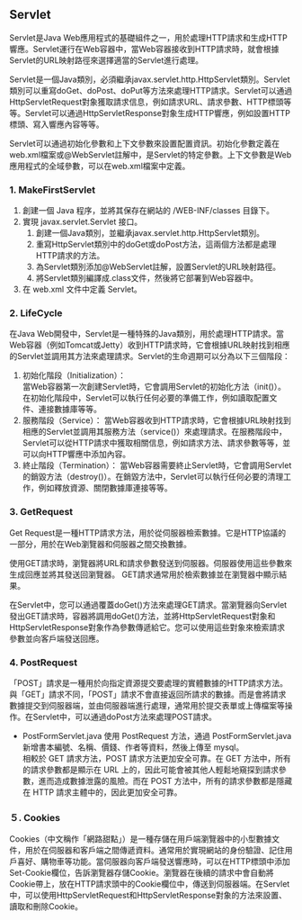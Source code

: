 ## Servlet

Servlet是Java Web應用程式的基礎組件之一，用於處理HTTP請求和生成HTTP響應。Servlet運行在Web容器中，當Web容器接收到HTTP請求時，就會根據Servlet的URL映射路徑來選擇適當的Servlet進行處理。   
     
Servlet是一個Java類別，必須繼承javax.servlet.http.HttpServlet類別。Servlet類別可以重寫doGet、doPost、doPut等方法來處理HTTP請求。Servlet可以通過HttpServletRequest對象獲取請求信息，例如請求URL、請求參數、HTTP標頭等等。Servlet可以通過HttpServletResponse對象生成HTTP響應，例如設置HTTP標頭、寫入響應內容等等。   

Servlet可以通過初始化參數和上下文參數來設置配置資訊。初始化參數定義在web.xml檔案或@WebServlet註解中，是Servlet的特定參數。上下文參數是Web應用程式的全域參數，可以在web.xml檔案中定義。   

### 1. MakeFirstServlet

1. 創建一個 Java 程序，並將其保存在網站的 /WEB-INF/classes 目錄下。
2. 實現 javax.servlet.Servlet 接口。
    1. 創建一個Java類別，並繼承javax.servlet.http.HttpServlet類別。
    2. 重寫HttpServlet類別中的doGet或doPost方法，這兩個方法都是處理HTTP請求的方法。
    3. 為Servlet類別添加@WebServlet註解，設置Servlet的URL映射路徑。
    4. 將Servlet類別編譯成.class文件，然後將它部署到Web容器中。
3. 在 web.xml 文件中定義 Servlet。

### 2. LifeCycle

在Java Web開發中，Servlet是一種特殊的Java類別，用於處理HTTP請求。當Web容器（例如Tomcat或Jetty）收到HTTP請求時，它會根據URL映射找到相應的Servlet並調用其方法來處理請求。Servlet的生命週期可以分為以下三個階段：
1. 初始化階段（Initialization）：  
    當Web容器第一次創建Servlet時，它會調用Servlet的初始化方法（init()）。在初始化階段中，Servlet可以執行任何必要的準備工作，例如讀取配置文件、連接數據庫等等。
2. 服務階段（Service）：
    當Web容器收到HTTP請求時，它會根據URL映射找到相應的Servlet並調用其服務方法（service()）來處理請求。在服務階段中，Servlet可以從HTTP請求中獲取相關信息，例如請求方法、請求參數等等，並可以向HTTP響應中添加內容。
3. 終止階段（Termination）：
    當Web容器需要終止Servlet時，它會調用Servlet的銷毀方法（destroy()）。在銷毀方法中，Servlet可以執行任何必要的清理工作，例如釋放資源、關閉數據庫連接等等。

### 3. GetRequest

Get Request是一種HTTP請求方法，用於從伺服器檢索數據。它是HTTP協議的一部分，用於在Web瀏覽器和伺服器之間交換數據。

使用GET請求時，瀏覽器將URL和請求參數發送到伺服器。伺服器使用這些參數來生成回應並將其發送回瀏覽器。 GET請求通常用於檢索數據並在瀏覽器中顯示結果。

在Servlet中，您可以通過覆蓋doGet()方法來處理GET請求。當瀏覽器向Servlet發出GET請求時，容器將調用doGet()方法，並將HttpServletRequest對象和HttpServletResponse對象作為參數傳遞給它。您可以使用這些對象來檢索請求參數並向客戶端發送回應。

### 4. PostRequest

「POST」請求是一種用於向指定資源提交要處理的實體數據的HTTP請求方法。與「GET」請求不同，「POST」請求不會直接返回所請求的數據。而是會將請求數據提交到伺服器端，並由伺服器端進行處理，通常用於提交表單或上傳檔案等操作。在Servlet中，可以通過doPost方法來處理POST請求。   

* PostFormServlet.java
使用 PostRequest 方法，通過 PostFormServlet.java 新增書本編號、名稱、價錢、作者等資料，然後上傳至 mysql。   
相較於 GET 請求方法，POST 請求方法更加安全可靠。在 GET 方法中，所有的請求參數都是顯示在 URL 上的，因此可能會被其他人輕鬆地窺探到請求參數，進而造成數據泄露的風險。而在 POST 方法中，所有的請求參數都是隱藏在 HTTP 請求主體中的，因此更加安全可靠。

### ５. Cookies
Cookies（中文稱作「網路甜點」）是一種存儲在用戶端瀏覽器中的小型數據文件，用於在伺服器和客戶端之間傳遞資料。通常用於實現網站的身份驗證、記住用戶喜好、購物車等功能。當伺服器向客戶端發送響應時，可以在HTTP標頭中添加Set-Cookie欄位，告訴瀏覽器存儲Cookie。瀏覽器在後續的請求中會自動將Cookie帶上，放在HTTP請求頭中的Cookie欄位中，傳送到伺服器端。在Servlet中，可以使用HttpServletRequest和HttpServletResponse對象的方法來設置、讀取和刪除Cookie。   

